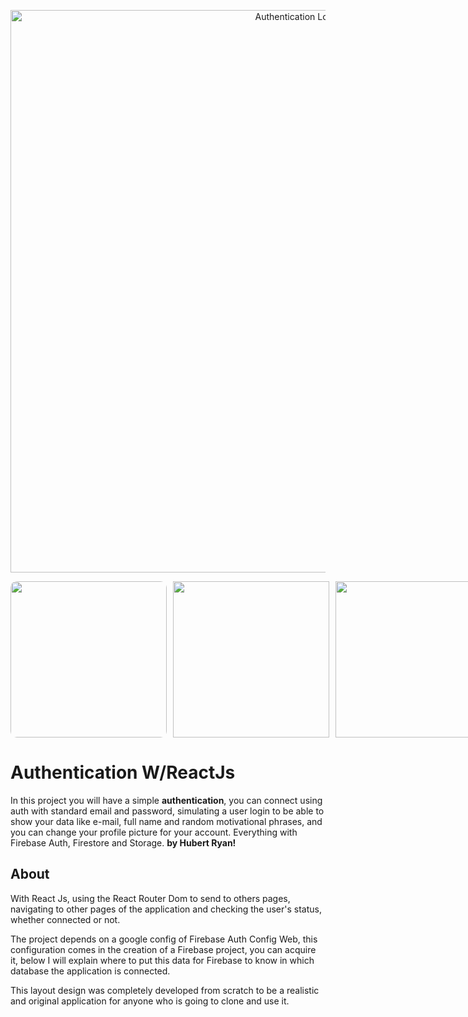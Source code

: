 <p align="center">
  <img src="https://imgur.com/TinMFQH.png" width="900" title="Authentication Logo">
</p>

<div align="center">
  <div style="display: flex; align-items: center; flex-direction: row;">
    <img src="https://imgur.com/r2AfjOs.png" width="250" style="border-width: 1px; border-radius: 10px;"/>
    <img src="https://imgur.com/jcL080d.png" width="250" style="margin-left: 10px"/>
    <img src="https://imgur.com/SfIfr5K.png" width="250" style="margin-left: 10px"/>
  </div>
</div>

# Authentication W/ReactJs

In this project you will have a simple **authentication**, you can connect using auth with standard email and password, simulating a user login to be able to show your data like e-mail, full name and random motivational phrases, and you can change your profile picture for your account. Everything with Firebase Auth, Firestore and Storage. **by Hubert Ryan!**

## About

With React Js, using the React Router Dom to send to others pages, navigating to other pages of the application and checking the user's status, whether connected or not.

The project depends on a google config of Firebase Auth Config Web, this configuration comes in the creation of a Firebase project, you can acquire it, below I will explain where to put this data for Firebase to know in which database the application is connected.

This layout design was completely developed from scratch to be a realistic and original application for anyone who is going to clone and use it.
